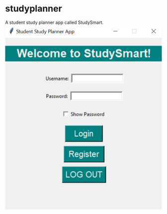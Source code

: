 # studyplanner
A student study planner app called StudySmart.
![My study planner homepage](https://github.com/Lindah-K/studyplanner/blob/main/homepage.jpg.png)

